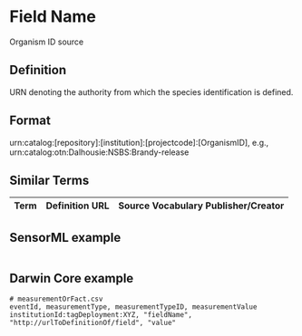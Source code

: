 # Field Name
Organism ID source

## Definition 
URN denoting the authority from which the species identification is defined.

## Format
urn:catalog:[repository]:[institution]:[projectcode]:[OrganismID], e.g., urn:catalog:otn:Dalhousie:NSBS:Brandy-release

## Similar Terms 
|Term|Definition URL|Source Vocabulary Publisher/Creator|
|----|----------|-----------------|


## SensorML example
```xml

```
## Darwin Core example
```csv
# measurementOrFact.csv
eventId, measurementType, measurementTypeID, measurementValue
institutionId:tagDeployment:XYZ, "fieldName", "http://urlToDefinitionOf/field", "value"
```

